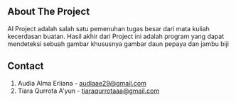 
<!-- ABOUT THE PROJECT -->
## About The Project

AI Project adalah salah satu pemenuhan tugas besar dari mata kuliah kecerdasan buatan. Hasil akhir dari Project ini adalah program yang dapat mendeteksi sebuah gambar khususnya gambar daun pepaya dan jambu biji


<!-- CONTACT -->
## Contact
1. Audia Alma Erliana - audiaae29@gmail.com
2. Tiara Qurrota A'yun - tiaraqurrotaaa@gmail.com

